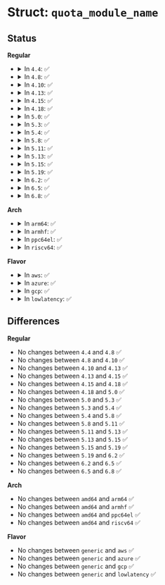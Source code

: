 # Struct: <code>quota_module_name</code>

## Status
<b>Regular</b>
<ul>
<li>
<details>
<summary>In <code>4.4</code>: ✅</summary>

```c
struct quota_module_name {
    int qm_fmt_id;
    char *qm_mod_name;
};
```
</details>
</li>
<li>
<details>
<summary>In <code>4.8</code>: ✅</summary>

```c
struct quota_module_name {
    int qm_fmt_id;
    char *qm_mod_name;
};
```
</details>
</li>
<li>
<details>
<summary>In <code>4.10</code>: ✅</summary>

```c
struct quota_module_name {
    int qm_fmt_id;
    char *qm_mod_name;
};
```
</details>
</li>
<li>
<details>
<summary>In <code>4.13</code>: ✅</summary>

```c
struct quota_module_name {
    int qm_fmt_id;
    char *qm_mod_name;
};
```
</details>
</li>
<li>
<details>
<summary>In <code>4.15</code>: ✅</summary>

```c
struct quota_module_name {
    int qm_fmt_id;
    char *qm_mod_name;
};
```
</details>
</li>
<li>
<details>
<summary>In <code>4.18</code>: ✅</summary>

```c
struct quota_module_name {
    int qm_fmt_id;
    char *qm_mod_name;
};
```
</details>
</li>
<li>
<details>
<summary>In <code>5.0</code>: ✅</summary>

```c
struct quota_module_name {
    int qm_fmt_id;
    char *qm_mod_name;
};
```
</details>
</li>
<li>
<details>
<summary>In <code>5.3</code>: ✅</summary>

```c
struct quota_module_name {
    int qm_fmt_id;
    char *qm_mod_name;
};
```
</details>
</li>
<li>
<details>
<summary>In <code>5.4</code>: ✅</summary>

```c
struct quota_module_name {
    int qm_fmt_id;
    char *qm_mod_name;
};
```
</details>
</li>
<li>
<details>
<summary>In <code>5.8</code>: ✅</summary>

```c
struct quota_module_name {
    int qm_fmt_id;
    char *qm_mod_name;
};
```
</details>
</li>
<li>
<details>
<summary>In <code>5.11</code>: ✅</summary>

```c
struct quota_module_name {
    int qm_fmt_id;
    char *qm_mod_name;
};
```
</details>
</li>
<li>
<details>
<summary>In <code>5.13</code>: ✅</summary>

```c
struct quota_module_name {
    int qm_fmt_id;
    char *qm_mod_name;
};
```
</details>
</li>
<li>
<details>
<summary>In <code>5.15</code>: ✅</summary>

```c
struct quota_module_name {
    int qm_fmt_id;
    char *qm_mod_name;
};
```
</details>
</li>
<li>
<details>
<summary>In <code>5.19</code>: ✅</summary>

```c
struct quota_module_name {
    int qm_fmt_id;
    char *qm_mod_name;
};
```
</details>
</li>
<li>
<details>
<summary>In <code>6.2</code>: ✅</summary>

```c
struct quota_module_name {
    int qm_fmt_id;
    char *qm_mod_name;
};
```
</details>
</li>
<li>
<details>
<summary>In <code>6.5</code>: ✅</summary>

```c
struct quota_module_name {
    int qm_fmt_id;
    char *qm_mod_name;
};
```
</details>
</li>
<li>
<details>
<summary>In <code>6.8</code>: ✅</summary>

```c
struct quota_module_name {
    int qm_fmt_id;
    char *qm_mod_name;
};
```
</details>
</li>
</ul>
<b>Arch</b>
<ul>
<li>
<details>
<summary>In <code>arm64</code>: ✅</summary>

```c
struct quota_module_name {
    int qm_fmt_id;
    char *qm_mod_name;
};
```
</details>
</li>
<li>
<details>
<summary>In <code>armhf</code>: ✅</summary>

```c
struct quota_module_name {
    int qm_fmt_id;
    char *qm_mod_name;
};
```
</details>
</li>
<li>
<details>
<summary>In <code>ppc64el</code>: ✅</summary>

```c
struct quota_module_name {
    int qm_fmt_id;
    char *qm_mod_name;
};
```
</details>
</li>
<li>
<details>
<summary>In <code>riscv64</code>: ✅</summary>

```c
struct quota_module_name {
    int qm_fmt_id;
    char *qm_mod_name;
};
```
</details>
</li>
</ul>
<b>Flavor</b>
<ul>
<li>
<details>
<summary>In <code>aws</code>: ✅</summary>

```c
struct quota_module_name {
    int qm_fmt_id;
    char *qm_mod_name;
};
```
</details>
</li>
<li>
<details>
<summary>In <code>azure</code>: ✅</summary>

```c
struct quota_module_name {
    int qm_fmt_id;
    char *qm_mod_name;
};
```
</details>
</li>
<li>
<details>
<summary>In <code>gcp</code>: ✅</summary>

```c
struct quota_module_name {
    int qm_fmt_id;
    char *qm_mod_name;
};
```
</details>
</li>
<li>
<details>
<summary>In <code>lowlatency</code>: ✅</summary>

```c
struct quota_module_name {
    int qm_fmt_id;
    char *qm_mod_name;
};
```
</details>
</li>
</ul>

## Differences
<b>Regular</b>
<ul>
<li>
No changes between <code>4.4</code> and <code>4.8</code> ✅
</li>
<li>
No changes between <code>4.8</code> and <code>4.10</code> ✅
</li>
<li>
No changes between <code>4.10</code> and <code>4.13</code> ✅
</li>
<li>
No changes between <code>4.13</code> and <code>4.15</code> ✅
</li>
<li>
No changes between <code>4.15</code> and <code>4.18</code> ✅
</li>
<li>
No changes between <code>4.18</code> and <code>5.0</code> ✅
</li>
<li>
No changes between <code>5.0</code> and <code>5.3</code> ✅
</li>
<li>
No changes between <code>5.3</code> and <code>5.4</code> ✅
</li>
<li>
No changes between <code>5.4</code> and <code>5.8</code> ✅
</li>
<li>
No changes between <code>5.8</code> and <code>5.11</code> ✅
</li>
<li>
No changes between <code>5.11</code> and <code>5.13</code> ✅
</li>
<li>
No changes between <code>5.13</code> and <code>5.15</code> ✅
</li>
<li>
No changes between <code>5.15</code> and <code>5.19</code> ✅
</li>
<li>
No changes between <code>5.19</code> and <code>6.2</code> ✅
</li>
<li>
No changes between <code>6.2</code> and <code>6.5</code> ✅
</li>
<li>
No changes between <code>6.5</code> and <code>6.8</code> ✅
</li>
</ul>
<b>Arch</b>
<ul>
<li>
No changes between <code>amd64</code> and <code>arm64</code> ✅
</li>
<li>
No changes between <code>amd64</code> and <code>armhf</code> ✅
</li>
<li>
No changes between <code>amd64</code> and <code>ppc64el</code> ✅
</li>
<li>
No changes between <code>amd64</code> and <code>riscv64</code> ✅
</li>
</ul>
<b>Flavor</b>
<ul>
<li>
No changes between <code>generic</code> and <code>aws</code> ✅
</li>
<li>
No changes between <code>generic</code> and <code>azure</code> ✅
</li>
<li>
No changes between <code>generic</code> and <code>gcp</code> ✅
</li>
<li>
No changes between <code>generic</code> and <code>lowlatency</code> ✅
</li>
</ul>
